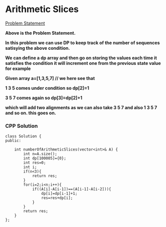 # Arithmetic Slices

[Problem Statement](https://leetcode.com/problems/arithmetic-slices/)

**Above is the Problem Statement.**

**In this problem we can use DP to keep track of the number of sequences satisying the above condition.**

**We can define a dp array and then go on storing the values each time it satisfies the condition it will increment one from the previous state value for example**

**Given array a=[1,3,5,7] // we here see that**

**1 3 5 comes under condition so dp[2]=1**

**3 5 7 comes again so dp[3]=dp[2]+1**

**which will add two alignments as we can also take 3 5 7 and also 1 3 5 7 and so on. this goes on.**

### CPP Solution

```
class Solution {
public:
    
    int numberOfArithmeticSlices(vector<int>& A) {
        int n=A.size();
        int dp[100005]={0};
        int res=0;
        int i;
        if(n<3){
            return res;
        }
        for(i=2;i<n;i++){
            if((A[i]-A[i-1])==(A[i-1]-A[i-2])){
                dp[i]=dp[i-1]+1;
                res=res+dp[i];
            }
        }
        return res;
    }
};
```
